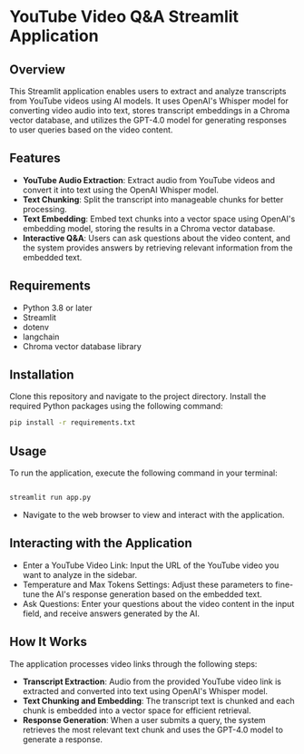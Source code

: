 # YouTube Video Q&A Streamlit Application

## Overview
This Streamlit application enables users to extract and analyze transcripts from YouTube videos using AI models. It uses OpenAI's Whisper model for converting video audio into text, stores transcript embeddings in a Chroma vector database, and utilizes the GPT-4.0 model for generating responses to user queries based on the video content.

## Features
- **YouTube Audio Extraction**: Extract audio from YouTube videos and convert it into text using the OpenAI Whisper model.
- **Text Chunking**: Split the transcript into manageable chunks for better processing.
- **Text Embedding**: Embed text chunks into a vector space using OpenAI's embedding model, storing the results in a Chroma vector database.
- **Interactive Q&A**: Users can ask questions about the video content, and the system provides answers by retrieving relevant information from the embedded text.

## Requirements
- Python 3.8 or later
- Streamlit
- dotenv
- langchain
- Chroma vector database library

## Installation
Clone this repository and navigate to the project directory. Install the required Python packages using the following command:

```bash
pip install -r requirements.txt
```

## Usage
To run the application, execute the following command in your terminal:

```bash

streamlit run app.py
```
- Navigate to the web browser to view and interact with the application.

## Interacting with the Application
- Enter a YouTube Video Link: Input the URL of the YouTube video you want to analyze in the sidebar.
- Temperature and Max Tokens Settings: Adjust these parameters to fine-tune the AI's response generation based on the embedded text.
- Ask Questions: Enter your questions about the video content in the input field, and receive answers generated by the AI.

## How It Works
The application processes video links through the following steps:
- **Transcript Extraction**: Audio from the provided YouTube video link is extracted and converted into text using OpenAI's Whisper model.
- **Text Chunking and Embedding**: The transcript text is chunked and each chunk is embedded into a vector space for efficient retrieval.
- **Response Generation**: When a user submits a query, the system retrieves the most relevant text chunk and uses the GPT-4.0 model to generate a response.
